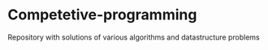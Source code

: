 # Competetive-programming
Repository with solutions of various algorithms and datastructure problems
